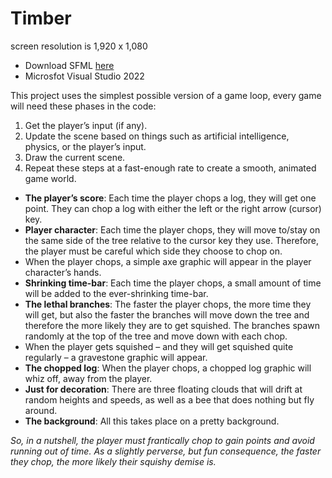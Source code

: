 # Timber
screen resolution is 1,920 x 1,080

- Download SFML [here](https://www.sfml-dev.org/download/sfml/2.5.1/)
- Microsfot Visual Studio 2022 

This project uses the simplest possible version of a game loop, every game will need these phases in the code:

1. Get the player’s input (if any).
2. Update the scene based on things such as artificial intelligence, physics, or the player’s input.
3. Draw the current scene.
4. Repeat these steps at a fast-enough rate to create a smooth, animated game world.

- **The player’s score**: Each time the player chops a log, they will get one point. They can chop a log with either the left or the right arrow (cursor) key.
- **Player character**: Each time the player chops, they will move to/stay on the same side of the tree relative to the cursor key they use. Therefore, the player must be careful which side they choose to chop on.
- When the player chops, a simple axe graphic will appear in the player character’s hands.
- **Shrinking time-bar**: Each time the player chops, a small amount of time will be added to the ever-shrinking time-bar.
- **The lethal branches**: The faster the player chops, the more time they will get, but also the faster the branches will move down the tree and therefore the more likely they are to get squished. The branches spawn randomly at the top of the tree and move down with each chop.
- When the player gets squished – and they will get squished quite regularly – a gravestone graphic will appear.
- **The chopped log**: When the player chops, a chopped log graphic will whiz off, away from the player.
- **Just for decoration**: There are three floating clouds that will drift at random heights and speeds, as well as a bee that does nothing but fly around.
- **The background**: All this takes place on a pretty background.

*So, in a nutshell, the player must frantically chop to gain points and avoid running out of time. As a slightly perverse, but fun consequence, the faster they chop, the more likely their squishy demise is.*
